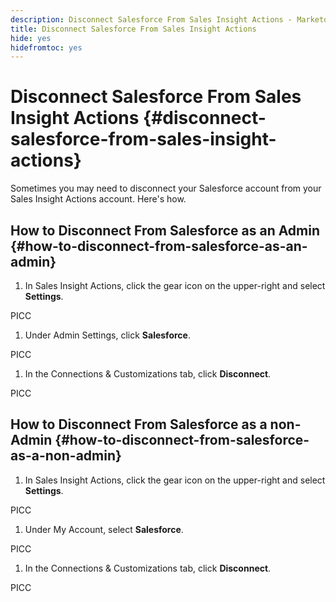 ```yaml
---
description: Disconnect Salesforce From Sales Insight Actions - Marketo Docs - Product Documentation
title: Disconnect Salesforce From Sales Insight Actions
hide: yes
hidefromtoc: yes
---
```

# Disconnect Salesforce From Sales Insight Actions {#disconnect-salesforce-from-sales-insight-actions}

Sometimes you may need to disconnect your Salesforce account from your Sales Insight Actions account. Here's how.

## How to Disconnect From Salesforce as an Admin {#how-to-disconnect-from-salesforce-as-an-admin}

1. In Sales Insight Actions, click the gear icon on the upper-right and select **Settings**.

PICC

1. Under Admin Settings, click **Salesforce**.

PICC

1. In the Connections & Customizations tab, click **Disconnect**.

PICC

## How to Disconnect From Salesforce as a non-Admin {#how-to-disconnect-from-salesforce-as-a-non-admin}

1. In Sales Insight Actions, click the gear icon on the upper-right and select **Settings**.

PICC

1. Under My Account, select **Salesforce**.

PICC

1. In the Connections & Customizations tab, click **Disconnect**.

PICC
